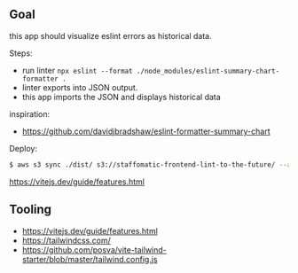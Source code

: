 ## Goal

this app should visualize eslint errors as historical data.

Steps:


  * run linter `npx eslint --format ./node_modules/eslint-summary-chart-formatter .`
  * linter exports into JSON output.
  * this app imports the JSON and displays historical data


inspiration:
* https://github.com/davidjbradshaw/eslint-formatter-summary-chart


Deploy:

```sh
$ aws s3 sync ./dist/ s3://staffomatic-frontend-lint-to-the-future/ --acl public-read
```

https://vitejs.dev/guide/features.html


## Tooling

* https://vitejs.dev/guide/features.html
* https://tailwindcss.com/
* https://github.com/posva/vite-tailwind-starter/blob/master/tailwind.config.js